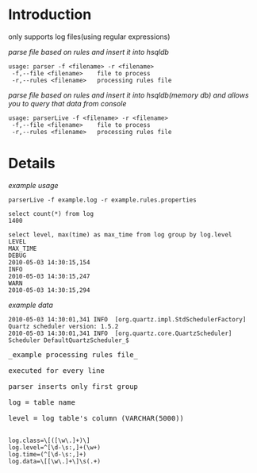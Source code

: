 # Introduction #

only supports log files(using regular expressions)

_parse file based on rules and insert it into hsqldb_

```
usage: parser -f <filename> -r <filename>
 -f,--file <filename>    file to process
 -r,--rules <filename>   processing rules file
```


_parse file based on rules and insert it into hsqldb(memory db) and allows you to query that data from console_
```
usage: parserLive -f <filename> -r <filename>
 -f,--file <filename>    file to process
 -r,--rules <filename>   processing rules file
```


# Details #

_example usage_
```
parserLive -f example.log -r example.rules.properties

select count(*) from log
1400

select level, max(time) as max_time from log group by log.level
LEVEL                                                                 MAX_TIME
DEBUG                                                                 2010-05-03 14:30:15,154
INFO                                                                  2010-05-03 14:30:15,247
WARN                                                                  2010-05-03 14:30:15,294
```

_example data_
```
2010-05-03 14:30:01,341 INFO  [org.quartz.impl.StdSchedulerFactory] Quartz scheduler version: 1.5.2
2010-05-03 14:30:01,341 INFO  [org.quartz.core.QuartzScheduler] Scheduler DefaultQuartzScheduler_$
```
<pre>
_example processing rules file_<br>
executed for every line<br>
parser inserts only first group<br>
log = table name<br>
level = log table's column (VARCHAR(5000))<br>
</pre>
```
log.class=\[([\w\.]+)\]
log.level=^[\d-\s:,]+(\w+)
log.time=(^[\d-\s:,]+)
log.data=\[[\w\.]+\]\s(.+)
```